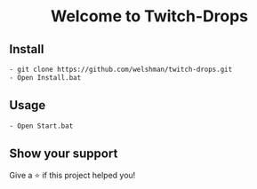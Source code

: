 <h1 align="center">Welcome to Twitch-Drops</h1>

## Install

```sh
- git clone https://github.com/welshman/twitch-drops.git
- Open Install.bat
```

## Usage

```sh
- Open Start.bat
```

## Show your support

Give a ⭐️ if this project helped you!
